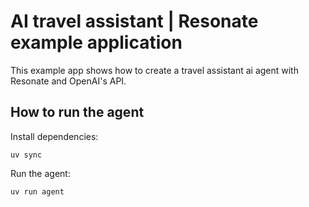 # AI travel assistant | Resonate example application

This example app shows how to create a travel assistant ai agent with Resonate and OpenAI's API.

## How to run the agent

Install dependencies:

```shell
uv sync
```

Run the agent:

```shell
uv run agent
```

